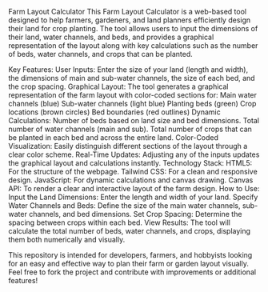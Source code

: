 Farm Layout Calculator
This Farm Layout Calculator is a web-based tool designed to help farmers, gardeners, and land planners efficiently design their land for crop planting. The tool allows users to input the dimensions of their land, water channels, and beds, and provides a graphical representation of the layout along with key calculations such as the number of beds, water channels, and crops that can be planted.

Key Features:
User Inputs: Enter the size of your land (length and width), the dimensions of main and sub-water channels, the size of each bed, and the crop spacing.
Graphical Layout: The tool generates a graphical representation of the farm layout with color-coded sections for:
Main water channels (blue)
Sub-water channels (light blue)
Planting beds (green)
Crop locations (brown circles)
Bed boundaries (red outlines)
Dynamic Calculations:
Number of beds based on land size and bed dimensions.
Total number of water channels (main and sub).
Total number of crops that can be planted in each bed and across the entire land.
Color-Coded Visualization: Easily distinguish different sections of the layout through a clear color scheme.
Real-Time Updates: Adjusting any of the inputs updates the graphical layout and calculations instantly.
Technology Stack:
HTML5: For the structure of the webpage.
Tailwind CSS: For a clean and responsive design.
JavaScript: For dynamic calculations and canvas drawing.
Canvas API: To render a clear and interactive layout of the farm design.
How to Use:
Input the Land Dimensions: Enter the length and width of your land.
Specify Water Channels and Beds: Define the size of the main water channels, sub-water channels, and bed dimensions.
Set Crop Spacing: Determine the spacing between crops within each bed.
View Results: The tool will calculate the total number of beds, water channels, and crops, displaying them both numerically and visually.

This repository is intended for developers, farmers, and hobbyists looking for an easy and effective way to plan their farm or garden layout visually. Feel free to fork the project and contribute with improvements or additional features!
